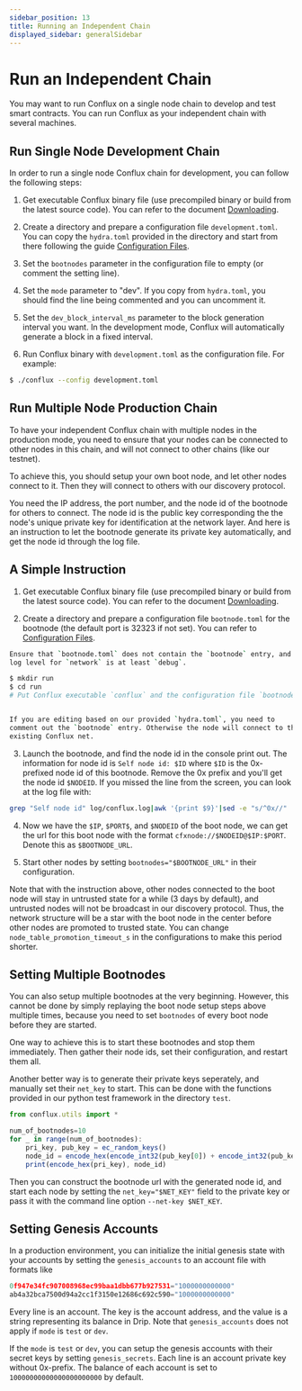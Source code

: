 ```yaml
---
sidebar_position: 13
title: Running an Independent Chain
displayed_sidebar: generalSidebar
---
```


# Run an Independent Chain

You may want to run Conflux on a single node chain to develop and test smart contracts. You can run Conflux as your independent chain with several machines.

## Run Single Node Development Chain

In order to run a single node Conflux chain for development, you can follow the following steps:

1. Get executable Conflux binary file (use precompiled binary or build from the latest source code). You can refer to the document [Downloading](./downloading-conflux-client.md).

2. Create a directory and prepare a configuration file ```development.toml```. You can copy the ```hydra.toml``` provided in the directory and start from there following the guide [Configuration Files](./configuration-files.md).

3. Set the ```bootnodes``` parameter in the configuration file to empty (or comment the setting line).

4. Set the ```mode``` parameter to "dev". If you copy from ```hydra.toml```, you should find the line being commented and you can uncomment it.

5. Set the ```dev_block_interval_ms``` parameter to the block generation interval you want. In the development mode, Conflux will automatically generate a block in a fixed interval.

6. Run Conflux binary with ```development.toml``` as the configuration file. For example:

```bash
$ ./conflux --config development.toml
```

## Run Multiple Node Production Chain

To have your independent Conflux chain with multiple nodes in the production mode, you need to ensure that your nodes can be connected to other nodes in this chain, and will not connect to other chains (like our testnet).

To achieve this, you should setup your own boot node, and let other nodes connect to it. Then they will connect to others with our discovery protocol.

You need the IP address, the port number, and the node id of the bootnode for others to connect. The node id is the public key corresponding the the node's unique private key for identification at the network layer. And here is an instruction to let the bootnode generate its private key automatically, and get the node id through the log file.

## A Simple Instruction

1. Get executable Conflux binary file (use precompiled binary or build from the latest source code). You can refer to the document [Downloading](./downloading-conflux-client.md).

2. Create a directory and prepare a configuration file ```bootnode.toml``` for the bootnode (the default port is 32323 if not set). You can refer to [Configuration Files](./configuration-files.md).

```bash
Ensure that `bootnode.toml` does not contain the `bootnode` entry, and the
log level for `network` is at least `debug`.

$ mkdir run
$ cd run
# Put Conflux executable `conflux` and the configuration file `bootnode.toml` under `run`


If you are editing based on our provided `hydra.toml`, you need to
comment out the `bootnode` entry. Otherwise the node will connect to the
existing Conflux net.
```

3. Launch the bootnode, and find the node id in the console print out. The information for node id is ```Self node id: $ID``` where ```$ID``` is the 0x-prefixed node id of this bootnode. Remove the 0x prefix and you'll get the node id ```$NODEID```. If you missed the line from the screen, you can look at the log file with:

```bash
grep "Self node id" log/conflux.log|awk '{print $9}'|sed -e "s/^0x//"
```
4. Now we have the ```$IP```, ```$PORT$```, and ```$NODEID``` of the boot node, we can get the url for this boot node with the format ```cfxnode://$NODEID@$IP:$PORT```. Denote this as ```$BOOTNODE_URL```.

5. Start other nodes by setting ```bootnodes="$BOOTNODE_URL"``` in their configuration.

Note that with the instruction above, other nodes connected to the boot node will stay in untrusted state for a while (3 days by default), and untrusted nodes will not be broadcast in our discovery protocol. Thus, the network structure will be a star with the boot node in the center before other nodes are promoted to trusted state. You can change ``node_table_promotion_timeout_s`` in the configurations to make this period shorter.

## Setting Multiple Bootnodes

You can also setup multiple bootnodes at the very beginning. However, this cannot be done by simply replaying the boot node setup steps above multiple times, because you need to set ```bootnodes``` of every boot node before they are started.

One way to achieve this is to start these bootnodes and stop them immediately. Then gather their node ids, set their configuration, and restart them all.

Another better way is to generate their private keys seperately, and manually set their ```net_key``` to start. This can be done with the functions provided in our python test framework in the directory ```test```.

```js
from conflux.utils import *

num_of_bootnodes=10
for _ in range(num_of_bootnodes):
    pri_key, pub_key = ec_random_keys()
    node_id = encode_hex(encode_int32(pub_key[0]) + encode_int32(pub_key[1]))
    print(encode_hex(pri_key), node_id)
```
Then you can construct the bootnode url with the generated node id, and start each node by setting the ```net_key="$NET_KEY"``` field to the private key or pass it with the command line option ```--net-key $NET_KEY```.

## Setting Genesis Accounts

In a production environment, you can initialize the initial genesis state with your accounts by setting the ```genesis_accounts``` to an account file with formats like

```js
0f947e34fc907008968ec99baa1dbb677b927531="1000000000000"
ab4a32bca7500d94a2cc1f3150e12686c692c590="1000000000000"
```

Every line is an account. The key is the account address, and the value is a string representing its balance in Drip. Note that ```genesis_accounts``` does not apply if ```mode``` is ```test``` or ```dev```.

If the ```mode``` is ```test``` or ```dev```, you can setup the genesis accounts with their secret keys by setting ```genesis_secrets```. Each line is an account private key without 0x-prefix. The balance of each account is set to ```10000000000000000000000``` by default.

